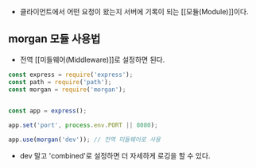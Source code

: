 - 클라이언트에서 어떤 요청이 왔는지 서버에 기록이 되는 [[모듈(Module)]]이다.


## morgan 모듈 사용법

- 전역 [[미들웨어(Middleware)]]로 설정하면 된다.

```js
const express = require('express');
const path = require('path');
const morgan = require('morgan');

  
const app = express();

app.set('port', process.env.PORT || 8080);

app.use(morgan('dev')); // 전역 미들웨어로 사용
```

- dev 말고 'combined'로 설정하면 더 자세하게 로깅을 할 수 있다.